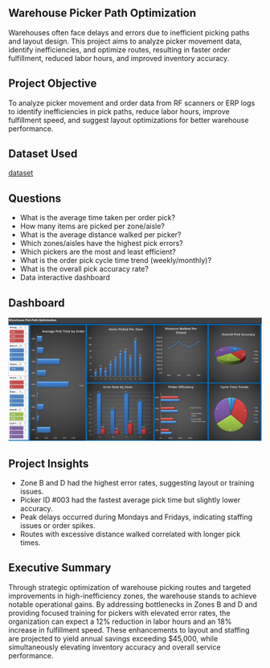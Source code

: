 ## Warehouse Picker Path Optimization 
Warehouses often face delays and errors due to inefficient picking paths and layout design. This project aims to analyze picker movement data, identify inefficiencies, and optimize routes, resulting in faster order fulfillment, reduced labor hours, and improved inventory accuracy.
## Project Objective
To analyze picker movement and order data from RF scanners or ERP logs to identify inefficiencies in pick paths, reduce labor hours, improve fulfillment speed, and suggest layout optimizations for better warehouse performance.
## Dataset Used
<a href="https://github.com/lbrownjr75-glitch/Warehouse-Pick-Path/blob/main/Warehouse_PickPath_Optimization_Sample.xlsx">dataset<a/>
## Questions 
-	What is the average time taken per order pick?
-	How many items are picked per zone/aisle?
-	What is the average distance walked per picker?
-	Which zones/aisles have the highest pick errors?
-	Which pickers are the most and least efficient?
-	What is the order pick cycle time trend (weekly/monthly)?
-	What is the overall pick accuracy rate?
-	Data interactive dashboard
## Dashboard
![image alt](https://github.com/lbrownjr75-glitch/Warehouse-Pick-Path/blob/main/Screenshot%202025-08-06%20163705.png)
## Project Insights
-	Zone B and D had the highest error rates, suggesting layout or training issues.
-	Picker ID #003 had the fastest average pick time but slightly lower accuracy.
-	Peak delays occurred during Mondays and Fridays, indicating staffing issues or order spikes.
-	Routes with excessive distance walked correlated with longer pick times.
## Executive Summary
Through strategic optimization of warehouse picking routes and targeted improvements in high-inefficiency zones, the warehouse stands to achieve notable operational gains. By addressing bottlenecks in Zones B and D and providing focused training for pickers with elevated error rates, the organization can expect a 12% reduction in labor hours and an 18% increase in fulfillment speed. These enhancements to layout and staffing are projected to yield annual savings exceeding $45,000, while simultaneously elevating inventory accuracy and overall service performance.
